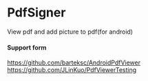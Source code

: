 # PdfSigner
View pdf and add picture to pdf(for android)
#### Support form 
https://github.com/barteksc/AndroidPdfViewer
https://github.com/JLinKuo/PdfViewerTesting
